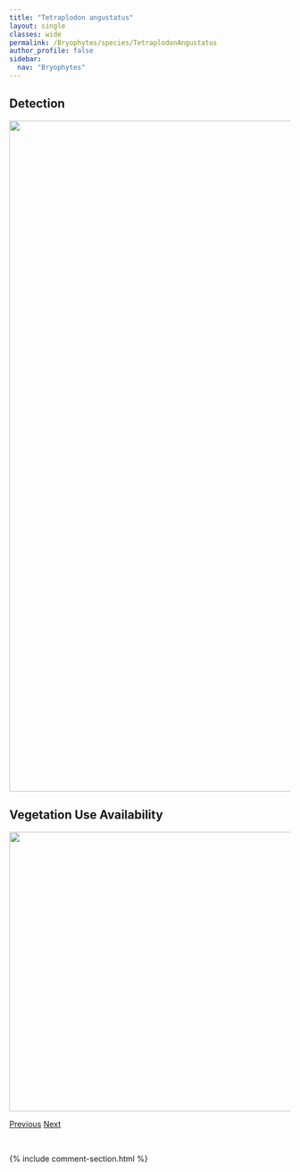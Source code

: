 ```yaml
---
title: "Tetraplodon angustatus"
layout: single
classes: wide
permalink: /Bryophytes/species/TetraplodonAngustatus
author_profile: false
sidebar:
  nav: "Bryophytes"
---
```


<h2>Detection</h2>

<a href="https://drive.google.com/uc?export=view&id=1vuxwpnE77Pqfn5b61bNqKdCv35MNqeS1">
<img src="https://drive.google.com/uc?export=view&id=1vuxwpnE77Pqfn5b61bNqKdCv35MNqeS1" height = "1200" width = "800">
</a>


<h2>Vegetation Use Availability</h2>

<a href="https://drive.google.com/uc?export=view&id=1vxgrsiYBg2UZZxMi6YqlnThUZvwJ8gYv">
<img src="https://drive.google.com/uc?export=view&id=1vxgrsiYBg2UZZxMi6YqlnThUZvwJ8gYv" height = "500" width = "1000">
</a>


<a href="/DevelopmentWebsite/Bryophytes/species/TetraphisPellucida" class="pagination--pager" title="Tetraphis pellucida">Previous</a> <a href="/DevelopmentWebsite/Bryophytes/species/TetraplodonMnioides" class="pagination--pager" title="Tetraplodon mnioides">Next</a>

<p>&nbsp;</p>

{% include comment-section.html %}
